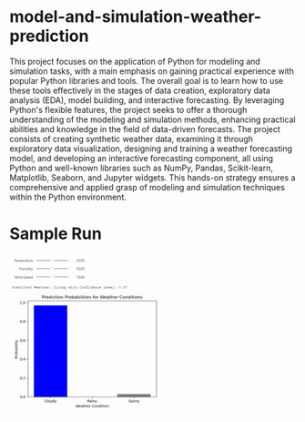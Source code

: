 # model-and-simulation-weather-prediction
This project focuses on the application of Python for modeling and simulation tasks, with a main
emphasis on gaining practical experience with popular Python libraries and tools. The overall goal is to
learn how to use these tools effectively in the stages of data creation, exploratory data analysis (EDA),
model building, and interactive forecasting. By leveraging Python's flexible features, the project seeks to
offer a thorough understanding of the modeling and simulation methods, enhancing practical abilities
and knowledge in the field of data-driven forecasts. The project consists of creating synthetic weather
data, examining it through exploratory data visualization, designing and training a weather forecasting
model, and developing an interactive forecasting component, all using Python and well-known libraries
such as NumPy, Pandas, Scikit-learn, Matplotlib, Seaborn, and Jupyter widgets. This hands-on strategy
ensures a comprehensive and applied grasp of modeling and simulation techniques within the Python
environment.
# Sample Run
![prediction](pictures/sample.gif)

